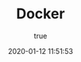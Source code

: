 ---
pageComponent:
  name: Catalogue
  data:
    path: Docker
    imgUrl: /tool/10/0.png
    description: Docker 是一个开源的应用容器引擎，基于 Go 语言 并遵从 Apache2.0 协议开源。Docker 可以让开发者打包他们的应用以及依赖包到一个轻量级、可移植的容器中，然后发布到任何流行的 Linux 机器上，也可以实现虚拟化。容器是完全使用沙箱机制，相互之间不会有任何接口（类似 iPhone 的 app）,更重要的是容器性能开销极低。
title: Docker
date: 2020-01-12 11:51:53
permalink: /note/Docker/
article: false
comment: false
editLink: false
author:
  name: jorgen
  link: https://github.com/jorgen-zhao
---